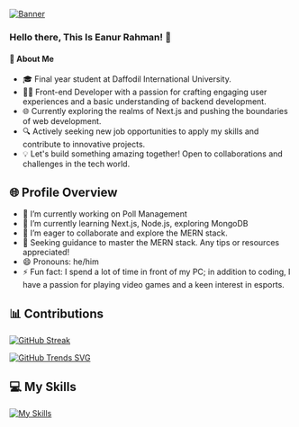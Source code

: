 [![Banner](/assets/Images/Simple%20Modern%20Professional%20Personal%20LinkedIn%20Banner%20(Facebook%20Cover).jpg)](https://raw.githubusercontent.com/Lihan37/Lihan37/main/Simple%20Modern%20Professional%20Personal%20LinkedIn%20Banner%20(Facebook%20Cover).jpg)


### Hello there, This Is Eanur Rahman! 👋

#### 🚀 About Me
- 🎓 Final year student at Daffodil International University.
- 👨‍💻 Front-end Developer with a passion for crafting engaging user experiences and a basic understanding of backend development.
- 🌐 Currently exploring the realms of Next.js and pushing the boundaries of web development.
- 🔍 Actively seeking new job opportunities to apply my skills and contribute to innovative projects.
- 💡 Let's build something amazing together! Open to collaborations and challenges in the tech world.

## 🌐 Profile Overview


- 🔭 I’m currently working on Poll Management
- 🌱 I’m currently learning Next.js, Node.js, exploring MongoDB
- 👯 I’m eager to collaborate and explore the MERN stack.
- 🤔 
 Seeking guidance to master the MERN stack. Any tips or resources appreciated!
- 😄 Pronouns: he/him
- ⚡ Fun fact: I spend a lot of time in front of my PC; in addition to coding, I have a passion for playing video games and a keen interest in esports.


## 📊 Contributions

[![GitHub Streak](https://github-readme-streak-stats.herokuapp.com?user=Lihan37&theme=gotham)](https://git.io/streak-stats)

[![GitHub Trends SVG](https://api.githubtrends.io/user/svg/Lihan37/langs)](https://githubtrends.io)

## 💻 My Skills

[![My Skills](https://skillicons.dev/icons?i=react,css,firebase,html,java,js,mysql,mongodb,nextjs,nodejs,tailwind,vscode)](https://skillicons.dev)
